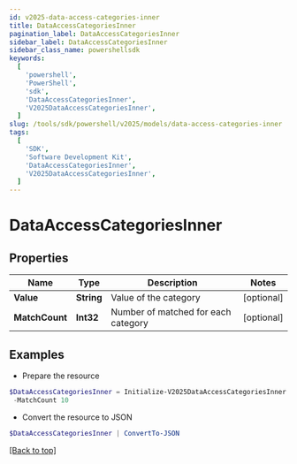 ```yaml
---
id: v2025-data-access-categories-inner
title: DataAccessCategoriesInner
pagination_label: DataAccessCategoriesInner
sidebar_label: DataAccessCategoriesInner
sidebar_class_name: powershellsdk
keywords:
  [
    'powershell',
    'PowerShell',
    'sdk',
    'DataAccessCategoriesInner',
    'V2025DataAccessCategoriesInner',
  ]
slug: /tools/sdk/powershell/v2025/models/data-access-categories-inner
tags:
  [
    'SDK',
    'Software Development Kit',
    'DataAccessCategoriesInner',
    'V2025DataAccessCategoriesInner',
  ]
---
```


# DataAccessCategoriesInner

## Properties

| Name | Type | Description | Notes |
| --- | --- | --- | --- |
| **Value** | **String** | Value of the category | [optional] |
| **MatchCount** | **Int32** | Number of matched for each category | [optional] |

## Examples

- Prepare the resource

```powershell
$DataAccessCategoriesInner = Initialize-V2025DataAccessCategoriesInner  -Value email-7 `
 -MatchCount 10
```

- Convert the resource to JSON

```powershell
$DataAccessCategoriesInner | ConvertTo-JSON
```

[[Back to top]](#)
